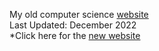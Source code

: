 My old computer science [website](https://lauren2chow.github.io/) <br />
Last Updated: December 2022 <br />
*Click here for the [new website](https://lauren2chow.github.io/Personal-Website/)
